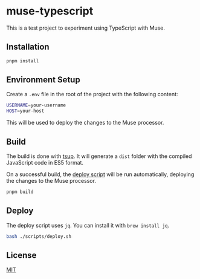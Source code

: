 # muse-typescript

This is a test project to experiment using TypeScript with Muse.

## Installation

```bash
pnpm install
```

## Environment Setup

Create a `.env` file in the root of the project with the following content:

```bash
USERNAME=your-username
HOST=your-host
```

This will be used to deploy the changes to the Muse processor.

## Build

The build is done with [tsup](https://tsup.egoist.dev/). It will generate a `dist` folder with the compiled JavaScript code in ES5 format.

On a successful build, the [deploy script](./scripts/deploy.sh) will be run automatically, deploying the changes to the Muse processor.

```bash
pnpm build
```

## Deploy

The deploy script uses `jq`. You can install it with `brew install jq`.

```bash
bash ./scripts/deploy.sh
```

## License

[MIT](./LICENSE)

```

```
